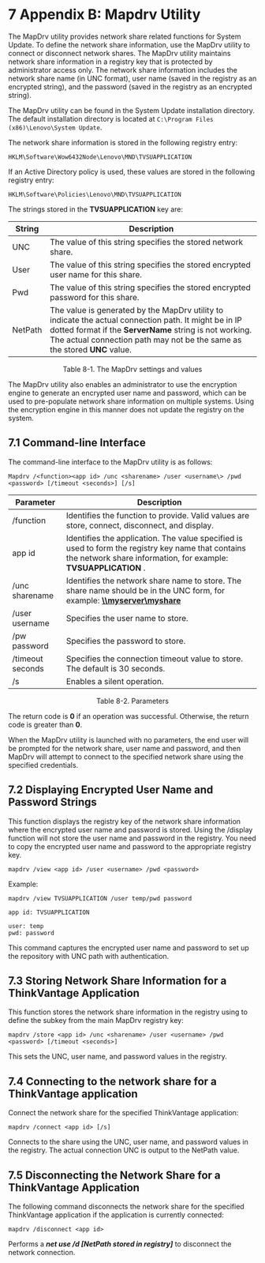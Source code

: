 # 7 Appendix B: Mapdrv Utility

The MapDrv utility provides network share related functions for System Update. To define the network share information, use the MapDrv utility to connect or disconnect network shares. The MapDrv utility maintains network share information in a registry key that is protected by administrator access only. The network share information includes the network share name (in UNC format), user name (saved in the registry as an encrypted string), and the password (saved in the registry as an encrypted string).

The MapDrv utility can be found in the System Update installation directory. The default installation directory is located at ```C:\Program Files (x86)\Lenovo\System Update```.

The network share information is stored in the following registry entry:

```Registry
HKLM\Software\Wow6432Node\Lenovo\MND\TVSUAPPLICATION
```

If an Active Directory policy is used, these values are stored in the following registry entry:

```Registry
HKLM\Software\Policies\Lenovo\MND\TVSUAPPLICATION
```

The strings stored in the **TVSUAPPLICATION** key are:

<center>

| **String** | **Description** |
| --- | --- |
| UNC | The value of this string specifies the stored network share. |
| User | The value of this string specifies the stored encrypted user name for this share. |
| Pwd | The value of this string specifies the stored encrypted password for this share. |
| NetPath | The value is generated by the MapDrv utility to indicate the actual connection path. It might be in IP dotted format if the **ServerName** string is not working. The actual connection path may not be the same as the stored **UNC** value. |

Table 8-1. The MapDrv settings and values

</center>

The MapDrv utility also enables an administrator to use the encryption engine to generate an encrypted user name and password, which can be used to pre-populate network share information on multiple systems. Using the encryption engine in this manner does not update the registry on the system.

## 7.1 Command-line Interface

The command-line interface to the MapDrv utility is as follows:

```CMD
Mapdrv /<function><app id> /unc <sharename> /user <username\> /pwd <password> [/timeout <seconds>] [/s]
```

<center>

| **Parameter** | **Description** |
| --- | --- |
| /function | Identifies the function to provide. Valid values are store, connect, disconnect, and display. |
| app id | Identifies the application. The value specified is used to form the registry key name that contains the network share information, for example:  **TVSUAPPLICATION** . |
| /unc sharename | Identifies the network share name to store. The share name should be in the UNC form, for example: [**\\\myserver\myshare**](smb://myserver/myshare) |
| /user username | Specifies the user name to store. |
| /pw password | Specifies the password to store. |
| /timeout seconds | Specifies the connection timeout value to store. The default is 30 seconds. |
| /s | Enables a silent operation. |

Table 8-2. Parameters

</center>

The return code is **0** if an operation was successful. Otherwise, the return code is greater than **0**.

When the MapDrv utility is launched with no parameters, the end user will be prompted for the network share, user name and password, and then MapDrv will attempt to connect to the specified network share using the specified credentials.

## 7.2 Displaying Encrypted User Name and Password Strings

This function displays the registry key of the network share information where the encrypted user name and password is stored. Using the /display function will not store the user name and password in the registry. You need to copy the encrypted user name and password to the appropriate registry key.

```CMD
mapdrv /view <app id> /user <username> /pwd <password>
```

Example:

```CMD
mapdrv /view TVSUAPPLICATION /user temp/pwd password

app id: TVSUAPPLICATION

user: temp
pwd: password
```

This command captures the encrypted user name and password to set up the repository with UNC path with authentication.

## 7.3 Storing Network Share Information for a ThinkVantage Application

This function stores the network share information in the registry using to define the subkey from the main MapDrv registry key:

```CMD
mapdrv /store <app id> /unc <sharename> /user <username> /pwd <password> [/timeout <seconds>]
```

This sets the UNC, user name, and password values in the registry.

## 7.4 Connecting to the network share for a ThinkVantage application

Connect the network share for the specified ThinkVantage application:

```CMD
mapdrv /connect <app id> [/s]
```

Connects to the share using the UNC, user name, and password values in the registry. The actual connection UNC is output to the NetPath value.

## 7.5 Disconnecting the Network Share for a ThinkVantage Application

The following command disconnects the network share for the specified ThinkVantage application if the application is currently connected:

```CMD
mapdrv /disconnect <app id>
```

Performs a _**net use /d [NetPath stored in registry]**_ to disconnect the network connection.
